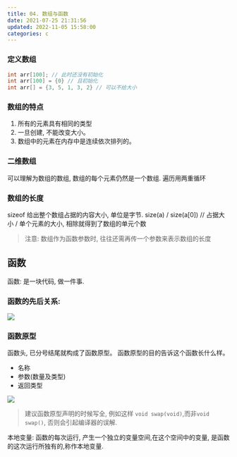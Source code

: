 ```yaml
---
title: 04. 数组与函数
date: 2021-07-25 21:31:56
updated: 2022-11-05 15:58:00
categories: c
---
```


### 定义数组

```c
int arr[100]; // 此时还没有初始化
int arr[100] = {0} // 且初始化
int arr[] = {3, 5, 1, 3, 2} // 可以不给大小
```

### 数组的特点

1. 所有的元素具有相同的类型
2. 一旦创建, 不能改变大小。
3. 数组中的元素在内存中是连续依次排列的。

### 二维数组

可以理解为数组的数组, 数组的每个元素仍然是一个数组.
遍历用两重循环

### 数组的长度

sizeof 给出整个数组占据的内容大小, 单位是字节.
size(a) / size(a[0]) // 占据大小 / 单个元素的大小, 相除就得到了数组的单元个数

> 注意: 数组作为函数参数时, 往往还需再传一个参数来表示数组的长度

## 函数

函数: 是一块代码, 做一件事.

### 函数的先后关系:
![](https://upload-images.jianshu.io/upload_images/1662509-3b2a603a299d87b4.png?imageMogr2/auto-orient/strip%7CimageView2/2/w/1240)

### 函数原型

函数头, 已分号结尾就构成了函数原型。
函数原型的目的告诉这个函数长什么样。

* 名称
* 参数(数量及类型)
* 返回类型

![](https://upload-images.jianshu.io/upload_images/1662509-5eda15d0706cf5bf.png?imageMogr2/auto-orient/strip%7CimageView2/2/w/1240)

> 建议函数原型声明的时候写全, 例如这样 `void swap(void)`,而非`void swap()`, 否则会引起编译器的误解.

本地变量:
函数的每次运行, 产生一个独立的变量空间,在这个空间中的变量, 是函数的这次运行所独有的,称作本地变量.

